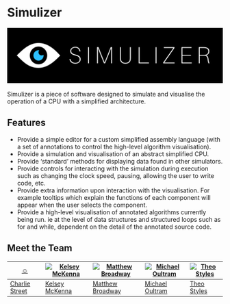 Simulizer
=========
![banner](misc/SimulizerLogo.svg)


Simulizer is a piece of software designed to simulate and visualise the operation of a CPU with a simplified architecture.

Features
--------
- Provide a simple editor for a custom simplified assembly language (with a set of annotations to control the high-level algorithm visualisation).
- Provide a simulation and visualisation of an abstract simplified CPU.
- Provide ‘standard’ methods for displaying data found in other simulators.
- Provide controls for interacting with the simulation during execution such as changing the clock speed, pausing, allowing the user to write code, etc.
- Provide extra information upon interaction with the visualisation. For example tooltips which explain the functions of each component will appear when the user selects the component.
- Provide a high-level visualisation of annotated algorithms currently being run. ie at the level of data structures and structured loops such as for and while, dependent on the detail of the annotated source code.

Meet the Team
-------------
<!-- Thanks to https://github.com/scup/atellier/blob/development/README.md -->

[☺](https://github.com/charlie1329) | [![Kelsey McKenna](https://avatars1.githubusercontent.com/u/3618330?v=3&s=150)](https://github.com/ToastNumber) | [![Matthew Broadway](https://avatars3.githubusercontent.com/u/4923501?v=3&s=150)](https://github.com/mbway) | [![Michael Oultram](https://avatars0.githubusercontent.com/u/9907700?v=3&s=150)](https://github.com/MichaelOultram) | [![Theo Styles](https://avatars2.githubusercontent.com/u/2779884?v=3&s=150)](https://github.com/ThusStyles)
---|---|---|---|---|
[Charlie Street](https://github.com/charlie1329) | [Kelsey McKenna](https://github.com/ToastNumber) | [Matthew Broadway](https://github.com/mbway) | [Michael Oultram](https://github.com/MichaelOultram) | [Theo Styles](https://github.com/ThusStyles)
